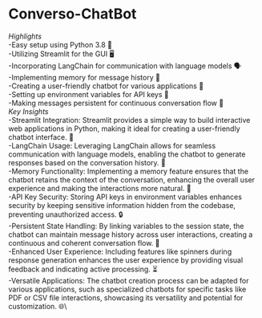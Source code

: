 # Converso-ChatBot
*Highlights*\
-Easy setup using Python 3.8 🐍\
-Utilizing Streamlit for the GUI 🖥️\
-Incorporating LangChain for communication with language models 🗣️\
-Implementing memory for message history 🧠\
-Creating a user-friendly chatbot for various applications 💬\
-Setting up environment variables for API keys 🔑\
-Making messages persistent for continuous conversation flow 🔄\
*Key Insights*\
-Streamlit Integration: Streamlit provides a simple way to build interactive web applications in Python, making it ideal for creating a user-friendly chatbot interface. 🚀\
-LangChain Usage: Leveraging LangChain allows for seamless communication with language models, enabling the chatbot to generate responses based on the conversation history. 🤖\
-Memory Functionality: Implementing a memory feature ensures that the chatbot retains the context of the conversation, enhancing the overall user experience and making the interactions more natural. 🧠\
-API Key Security: Storing API keys in environment variables enhances security by keeping sensitive information hidden from the codebase, preventing unauthorized access. 🔒\
-Persistent State Handling: By linking variables to the session state, the chatbot can maintain message history across user interactions, creating a continuous and coherent conversation flow. 🔄\
-Enhanced User Experience: Including features like spinners during response generation enhances the user experience by providing visual feedback and indicating active processing. ⏳\
-Versatile Applications: The chatbot creation process can be adapted for various applications, such as specialized chatbots for specific tasks like PDF or CSV file interactions, showcasing its versatility and potential for customization. 🌐\
